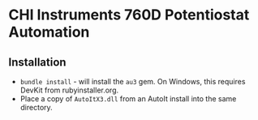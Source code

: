 CHI Instruments 760D Potentiostat Automation
============================================

Installation
------------
-   `bundle install` - will install the `au3` gem. On Windows, this requires 
    DevKit from rubyinstaller.org.
-   Place a copy of `AutoItX3.dll` from an AutoIt install into the same directory.
